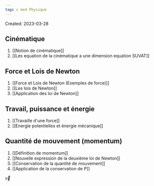 ```yaml
---
tags : mod Physique
---
```

Created: 2023-03-28

## Cinématique

1. [[Notion de cinématique]]
2. [[Les equation de la cinématique a une dimension equation SUVAT]] 


## Force et Lois de Newton

1. [[Force et Lois de Newton (Exemples de force)]]  
2. [[Les lois de Newton]] 
3. [[Application des loi de Newton]] 

## Travail, puissance et énergie

1. [[Travaille d'une force]] 
2. [[Energie potentielles et énergie mécanique]] 

## Quantité de mouvement (momentum)
1. [[Définition de momentum]] 
2. [[Nouvelle expression de la deuxième loi de Newton]] 
3. [[Conservation de la quantité de mouvement]] 
4. [[Application de la conservation de P]] 

$\vec{v}$